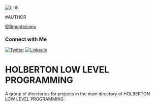 ![Lilth](https://64.media.tumblr.com/1a5e6cbbfd8ff3b618d29c974082b237/e18d4455d03e3ddf-49/s500x750/d192788bb110ad0b863998b174fa4b3770b6e084.gifv)

#AUTHOR

[@Bmontezuma](https://github.com/Bmontezuma)
### Connect with Me

[![Twitter](https://img.shields.io/twitter/follow/your_twitter_username?style=social)](https://twitter.com/BMontezuma01)
[![LinkedIn](https://img.shields.io/badge/LinkedIn-YourName-blue)](https://www.linkedin.com/feed/)


# HOLBERTON LOW LEVEL PROGRAMMING

A group of directories for projects in the main directory of HOLBERTON LOW LEVEL PROGRAMMING.
